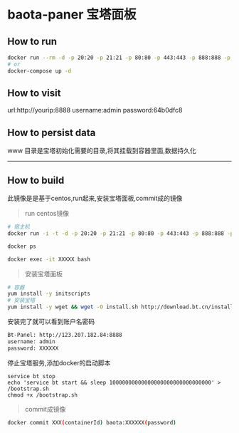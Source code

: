 # baota-paner 宝塔面板
## How to run
```bash
docker run --rm -d -p 20:20 -p 21:21 -p 80:80 -p 443:443 -p 888:888 -p 8888:8888 -v $PWD/www:/www chenzhuoqi/baota:5.1-64b0dfc8 bash /bootstrap.sh
# or
docker-compose up -d

```
## How to visit
url:http://yourip:8888
username:admin
password:64b0dfc8

## How to persist data
www 目录是宝塔初始化需要的目录,将其挂载到容器里面,数据持久化

---------
## How to build
此镜像是是基于centos,run起来,安装宝塔面板,commit成的镜像

> run centos镜像
```bash
# 宿主机
docker run -i -t -d -p 20:20 -p 21:21 -p 80:80 -p 443:443 -p 888:888 -p 8888:8888 -v $PWD/www:/www centos

docker ps

docker exec -it XXXXX bash

```
> 安装宝塔面板
```bash
# 容器
yum install -y initscripts
# 安装宝塔
yum install -y wget && wget -O install.sh http://download.bt.cn/install/install.sh && sh install.sh

```
安装完了就可以看到账户名密码

```bash
Bt-Panel: http://123.207.182.84:8888
username: admin
password: XXXXXX
```
停止宝塔服务,添加docker的启动脚本
```
service bt stop
echo 'service bt start && sleep 10000000000000000000000000000000' > /bootstrap.sh
chmod +x /bootstrap.sh
```
> commit成镜像

```bash
docker commit XXX(containerId) baota:XXXXXX(password)
```


